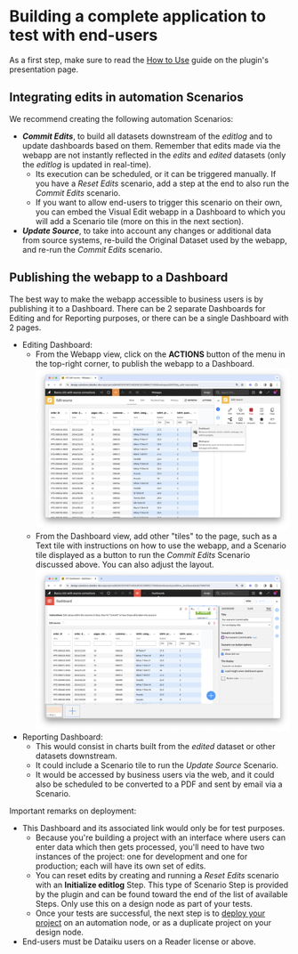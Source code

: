 # Building a complete application to test with end-users

As a first step, make sure to read the [How to Use](https://www.dataiku.com/product/plugins/visual-edit/#how-to-use) guide on the plugin's presentation page.

## Integrating edits in automation Scenarios

We recommend creating the following automation Scenarios:

* **_Commit Edits_**, to build all datasets downstream of the _editlog_ and to update dashboards based on them. Remember that edits made via the webapp are not instantly reflected in the _edits_ and _edited_ datasets (only the _editlog_ is updated in real-time).
  * Its execution can be scheduled, or it can be triggered manually. If you have a _Reset Edits_ scenario, add a step at the end to also run the _Commit Edits_ scenario.
  * If you want to allow end-users to trigger this scenario on their own, you can embed the Visual Edit webapp in a Dashboard to which you will add a Scenario tile (more on this in the next section).
* **_Update Source_**, to take into account any changes or additional data from source systems, re-build the Original Dataset used by the webapp, and re-run the _Commit Edits_ scenario.

## Publishing the webapp to a Dashboard

The best way to make the webapp accessible to business users is by publishing it to a Dashboard. There can be 2 separate Dashboards for Editing and for Reporting purposes, or there can be a single Dashboard with 2 pages.

* Editing Dashboard:
  * From the Webapp view, click on the **ACTIONS** button of the menu in the top-right corner, to publish the webapp to a Dashboard. ![](publish_dashboard.png)
  * From the Dashboard view, add other "tiles" to the page, such as a Text tile with instructions on how to use the webapp, and a Scenario tile displayed as a button to run the _Commit Edits_ Scenario discussed above. You can also adjust the layout. ![](dashboard_edit.png)
* Reporting Dashboard:
  * This would consist in charts built from the _edited_ dataset or other datasets downstream.
  * It could include a Scenario tile to run the _Update Source_ Scenario.
  * It would be accessed by business users via the web, and it could also be scheduled to be converted to a PDF and sent by email via a Scenario.

Important remarks on deployment:

* This Dashboard and its associated link would only be for test purposes.
  * Because you're building a project with an interface where users can enter data which then gets processed, you'll need to have two instances of the project: one for development and one for production; each will have its own set of edits.
  * You can reset edits by creating and running a _Reset Edits_ scenario with an **Initialize editlog** Step. This type of Scenario Step is provided by the plugin and can be found toward the end of the list of available Steps. Only use this on a design node as part of your tests.
  * Once your tests are successful, the next step is to [deploy your project](deploy) on an automation node, or as a duplicate project on your design node.
* End-users must be Dataiku users on a Reader license or above.
